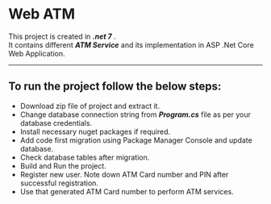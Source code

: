 # Web ATM

This project is created in **_.net 7_** .\
It contains different **_ATM Service_** and its implementation in ASP .Net Core Web Application.
***

## To run the project follow the below steps:
- Download zip file of project and extract it.
- Change database connection string from **_Program.cs_** file as per your database credentials.
- Install necessary nuget packages if required.
- Add code first migration using Package Manager Console and update database.
- Check database tables after migration.
- Build and Run the project.
- Register new user. Note down ATM Card number and PIN after successful registration.
- Use that generated ATM Card number to perform ATM services.